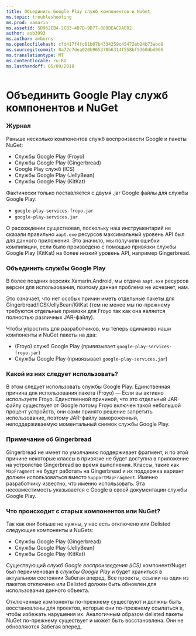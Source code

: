 ```yaml
---
title: Объединить Google Play служб компонентов и NuGet
ms.topic: troubleshooting
ms.prod: xamarin
ms.assetid: 5D962EB4-2CB3-4B7D-9D77-889DEACDAE02
author: asb3993
ms.author: amburns
ms.openlocfilehash: cfd417f4fc01b07b4334259c45472eb24b73abd8
ms.sourcegitcommit: 0a72c7dea020b965378b6314f558bf5360dbd066
ms.translationtype: MT
ms.contentlocale: ru-RU
ms.lasthandoff: 05/09/2018
---
```

# <a name="unifying-google-play-services-components-and-nuget"></a>Объединить Google Play служб компонентов и NuGet

### <a name="history"></a>Журнал

Раньше несколько компонентов служб воспроизвести Google и пакеты NuGet:

-   Службы Google Play (Froyo)
-   Службы Google Play (Gingerbread)
-   Google Play служб (ICS)
-   Службы Google Play (JellyBean)
-   Службы Google Play (KitKat)

Фактически только поставляется с двумя .jar Google файлы для службы Google Play:

-   `google-play-services-froyo.jar`
-   `google-play-services.jar`

О расхождении существовал, поскольку наш инструментарий не сказали правильно `aapt.exe` ресурсов максимальный уровень API был для данного приложения. Это значило, мы получили ошибки компиляции, если было произведено с помощью привязки службы Google Play (KitKat) на более низкий уровень API, например Gingerbread.

### <a name="unifying-google-play-services"></a>Объединить службы Google Play

В более поздних версиях Xamarin.Android, мы отдача `aapt.exe` ресурсов версии для использования, поэтому данная проблема не исчезнет, нам.

Это означает, что нет особых причин иметь отдельные пакеты для Gingerbread/ICS/JellyBean/KitKat (тем не менее мы по-прежнему требуются отдельные привязки для Froyo так как она является полностью различных JAR-файлу).

Чтобы упростить для разработчиков, мы теперь одинаково наши компоненты и NuGet пакеты на два:

-   (Froyo) служб Google Play (привязывает `google-play-services-froyo.jar`)
-   Службы Google Play (привязывает `google-play-services.jar`)

### <a name="which-one-should-be-used"></a>Какой из них следует использовать?

В этом следует использовать службы Google Play. Единственная причина для использования пакета (Froyo) — Если вы активно используете Froyo. Единственной причиной, что это отдельный JAR-файлу существует от Google потому Froyo включен такой небольшой процент устройств, они сами принято решение запретить использование, поэтому JAR-файлу замороженный, неподдерживаемую моментальный снимок службы Google Play.

### <a name="note-about-gingerbread"></a>Примечание об Gingerbread

Gingerbread не имеет по умолчанию поддерживает фрагмент, и по этой причине некоторые классы в привязке не будет доступна в приложение на устройстве Gingerbread во время выполнения. Классы, такие как `MapFragment` не будут работать на Gingerbread и их поддержка вариант должен использоваться вместо `SupportMapFragment`. Именно разработчику известно, что именно использовать. Эта несовместимость указывается с Google в своей документации службы Google Play.

### <a name="what-happens-to-the-old-componentsnugets"></a>Что происходит с старых компонентов или NuGet?

Так как они больше не нужны, у нас есть отключено или Delisted следующие компоненты и NuGets:

-   Службы Google Play (Gingerbread)
-   Службы Google Play (JellyBean)
-   Службы Google Play (KitKat)

Существующий _служб Google воспроизведения (ICS)_ компонент/Nuget был переименован в _службы Google Play_ и будет храниться в актуальном состоянии Забегая вперед. Все проекты, ссылки на один из пакетов отключено или Delisted должен быть обновлен для использования данного объекта.

Отключенные компоненты по-прежнему существуют и должны быть восстановлены для проектов, которые они по-прежнему ссылаться в, чтобы избежать нарушения их. Аналогичным образом delisted пакеты NuGet по-прежнему существует и может быть восстановлена. Они не обновляются Забегая вперед.
